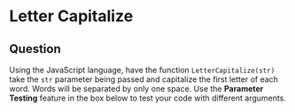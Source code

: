 # Letter Capitalize

## Question
Using the JavaScript language, have the function `LetterCapitalize(str)` take the `str` parameter being passed and capitalize the first letter of each word.
Words will be separated by only one space.
Use the <b>Parameter Testing</b> feature in the box below to test your code with different arguments.